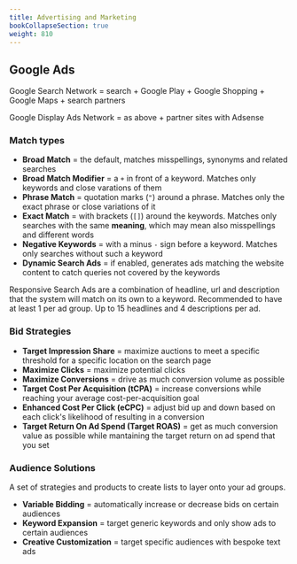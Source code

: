 ```yaml
---
title: Advertising and Marketing
bookCollapseSection: true
weight: 810
---
```


## Google Ads

Google Search Network = search + Google Play + Google Shopping + Google Maps + search partners

Google Display Ads Network = as above + partner sites with Adsense

### Match types

* **Broad Match** = the default, matches misspellings, synonyms and related searches
* **Broad Match Modifier** = a `+` in front of a keyword. Matches only keywords and close varations of them
* **Phrase Match** = quotation marks (`"`) around a phrase. Matches only the exact phrase or close variations of it
* **Exact Match** = with brackets (`[]`) around the keywords. Matches only searches with the same __meaning__, which may mean also misspellings and different words
* **Negative Keywords** = with a minus `-` sign before a keyword. Matches only searches without such a keyword
* **Dynamic Search Ads** = if enabled, generates ads matching the website content to catch queries not covered by the keywords

Responsive Search Ads are a combination of headline, url and description that the system will match on its own to a keyword. Recommended to have at least 1 per ad group. Up to 15 headlines and 4 descriptions per ad.

### Bid Strategies

* **Target Impression Share** = maximize auctions to meet a specific threshold for a specific location on the search page
* **Maximize Clicks** = maximize potential clicks
* **Maximize Conversions** = drive as much conversion volume as possible
* **Target Cost Per Acquisition (tCPA)** = increase conversions while reaching your average cost-per-acquisition goal
* **Enhanced Cost Per Click (eCPC)** = adjust bid up and down based on each click's likelihood of resulting in a conversion
* **Target Return On Ad Spend (Target ROAS)** = get as much conversion value as possible while mantaining the target return on ad spend that you set

### Audience Solutions

A set of strategies and products to create lists to layer onto your ad groups.

* **Variable Bidding** = automatically increase or decrease bids on certain audiences
* **Keyword Expansion** = target generic keywords and only show ads to certain audiences
* **Creative Customization** = target specific audiences with bespoke text ads
